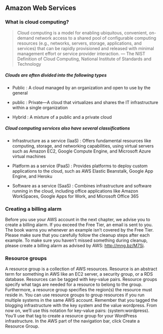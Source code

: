 ## Amazon Web Services

### What is cloud computing?

> Cloud computing is a model for enabling ubiquitous, convenient, on-demand network
access to a shared pool of configurable computing resources (e.g., networks, servers,
storage, applications, and services) that can be rapidly provisioned and released with
minimal management effort or service provider interaction. — The NIST Definition of Cloud Computing,
National Institute of Standards and Technology

##### Clouds are often divided into the following types

- Public : A cloud managed by an organization and open to use by the general

- public : Private—A cloud that virtualizes and shares the IT infrastructure within a single organization

- Hybrid : A mixture of a public and a private cloud

##### Cloud computing services also have several classifications

- Infrastructure as a service (IaaS) : Offers fundamental resources like computing,
storage, and networking capabilities, using virtual servers such as Amazon EC2,
Google Compute Engine, and Microsoft Azure virtual machines

- Platform as a service (PaaS) : Provides platforms to deploy custom applications to
the cloud, such as AWS Elastic Beanstalk, Google App Engine, and Heroku

- Software as a service (SaaS) : Combines infrastructure and software running in
the cloud, including office applications like Amazon WorkSpaces, Google Apps
for Work, and Microsoft Office 365

### Creating a billing alarm

Before you use your AWS account in the next chapter, we advise you to create a billing
alarm. If you exceed the Free Tier, an email is sent to you. The book warns you whenever
an example isn’t covered by the Free Tier. Please make sure that you carefully follow
the cleanup steps after each example. To make sure you haven’t missed something
during cleanup, please create a billing alarm as advised by AWS: http://mng.bz/M7Sj.

### Resource groups

A resource group is a collection of AWS resources. Resource is an abstract term for something
in AWS like an EC2 server, a security group, or a RDS database. Resources can be
tagged with key-value pairs. Resource groups specify what tags are needed for a
resource to belong to the group. Furthermore, a resource group specifies the
region(s) the resource must reside in. You can use resource groups to group resources
if you run multiple systems in the same AWS account.
Remember that you tagged the blogging infrastructure with the key system and
the value wordpress. From now on, we’ll use this notation for key-value pairs:
(system:wordpress). You’ll use that tag to create a resource group for your
WordPress infrastructure. In the AWS part of the navigation bar, click
Create a Resource Group.

